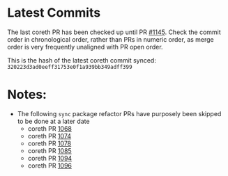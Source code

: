 # Latest Commits 

The last coreth PR has been checked up until PR [#1145](https://github.com/ava-labs/coreth/pull/1145). Check the commit order in chronological order, rather than PRs in numeric order, as merge order is very frequently unaligned with PR open order. 

This is the hash of the latest coreth commit synced: `320223d3ad0eeff31753e0f1a939bb349adff399`

# Notes: 
- The following `sync` package refactor PRs have purposely been skipped to be done at a later date 
  - coreth PR [1068](https://github.com/ava-labs/coreth/pull/1074)
  - coreth PR [1074](https://github.com/ava-labs/coreth/pull/1074)
  - coreth PR [1078](https://github.com/ava-labs/coreth/pull/1078)
  - coreth PR [1085](https://github.com/ava-labs/coreth/pull/1085)
  - coreth PR [1094](https://github.com/ava-labs/coreth/pull/1093)
  - coreth PR [1096](https://github.com/ava-labs/coreth/pull/1096)